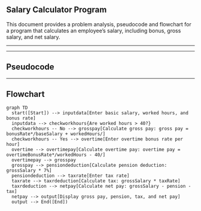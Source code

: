 ## Salary Calculator Program

This document provides a problem analysis, pseudocode and flowchart for a program that calculates an employee’s salary, including bonus, gross salary, and net salary.

---

---

## Pseudocode


---

## Flowchart

```mermaid
graph TD
  start([Start]) --> inputdata[Enter basic salary, worked hours, and bonus rate]
  inputdata --> checkworkhours{Are worked hours > 40?}
  checkworkhours -- No --> grosspay[Calculate gross pay: gross pay = bonusRate*/baseSalary + workedHours/]
  checkworkhours -- Yes --> overtime[Enter overtime bonus rate per hour]
  overtime --> overtimepay[Calculate overtime pay: overtime pay = overtimeBonusRate*/workedHours - 40/]
  overtimepay --> grosspay
  grosspay --> pensiondeduction[Calculate pension deduction: grossSalary * 7%]
  pensiondeduction --> taxrate[Enter tax rate]
  taxrate --> taxrdeduction[Calculate tax: grossSalary * taxRate]
  taxrdeduction --> netpay[Calculate net pay: grossSalary - pension - tax]
  netpay --> output[Display gross pay, pension, tax, and net pay]
  output --> End([End])

